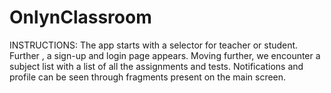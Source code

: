 # OnlynClassroom
INSTRUCTIONS:
The app starts with a selector for teacher or student.
Further , a sign-up and login page appears. 
Moving further, we encounter a subject list with a list of all the 
assignments and tests.
Notifications and profile can be seen through fragments present on the main screen.
